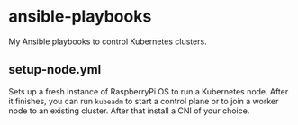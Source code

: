 # ansible-playbooks
My Ansible playbooks to control Kubernetes clusters.

## setup-node.yml
Sets up a fresh instance of RaspberryPi OS to run a Kubernetes node. After it finishes, you can run `kubeadm` to start a control plane or to join a worker node to an existing cluster. After that install a CNI of your choice.
